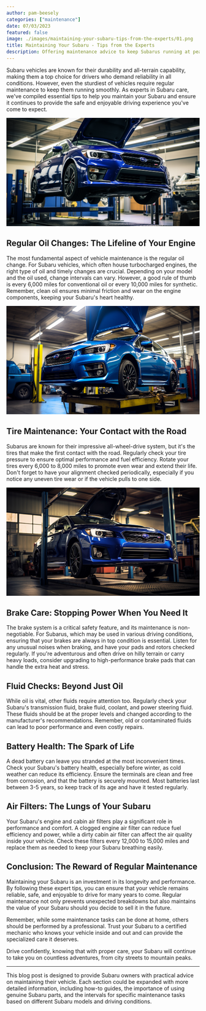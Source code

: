 ```yaml
---
author: pam-beesely
categories: ["maintenance"]
date: 07/03/2023
featured: false
image: ./images/maintaining-your-subaru-tips-from-the-experts/01.png
title: Maintaining Your Subaru - Tips from the Experts
description: Offering maintenance advice to keep Subarus running at peak performance.
---
```


Subaru vehicles are known for their durability and all-terrain capability, making them a top choice for drivers who demand reliability in all conditions. However, even the sturdiest of vehicles require regular maintenance to keep them running smoothly. As experts in Subaru care, we've compiled essential tips to help you maintain your Subaru and ensure it continues to provide the safe and enjoyable driving experience you've come to expect.

![Subaru Maintenance Tips](./images/maintaining-your-subaru-tips-from-the-experts/02.png)

## Regular Oil Changes: The Lifeline of Your Engine

The most fundamental aspect of vehicle maintenance is the regular oil change. For Subaru vehicles, which often house turbocharged engines, the right type of oil and timely changes are crucial. Depending on your model and the oil used, change intervals can vary. However, a good rule of thumb is every 6,000 miles for conventional oil or every 10,000 miles for synthetic. Remember, clean oil ensures minimal friction and wear on the engine components, keeping your Subaru's heart healthy.

![Subaru Maintenance Tips](./images/maintaining-your-subaru-tips-from-the-experts/03.png)

## Tire Maintenance: Your Contact with the Road

Subarus are known for their impressive all-wheel-drive system, but it's the tires that make the first contact with the road. Regularly check your tire pressure to ensure optimal performance and fuel efficiency. Rotate your tires every 6,000 to 8,000 miles to promote even wear and extend their life. Don't forget to have your alignment checked periodically, especially if you notice any uneven tire wear or if the vehicle pulls to one side.

![Subaru Maintenance Tips](./images/maintaining-your-subaru-tips-from-the-experts/04.png)

## Brake Care: Stopping Power When You Need It

The brake system is a critical safety feature, and its maintenance is non-negotiable. For Subarus, which may be used in various driving conditions, ensuring that your brakes are always in top condition is essential. Listen for any unusual noises when braking, and have your pads and rotors checked regularly. If you're adventurous and often drive on hilly terrain or carry heavy loads, consider upgrading to high-performance brake pads that can handle the extra heat and stress.

## Fluid Checks: Beyond Just Oil

While oil is vital, other fluids require attention too. Regularly check your Subaru's transmission fluid, brake fluid, coolant, and power steering fluid. These fluids should be at the proper levels and changed according to the manufacturer's recommendations. Remember, old or contaminated fluids can lead to poor performance and even costly repairs.

## Battery Health: The Spark of Life

A dead battery can leave you stranded at the most inconvenient times. Check your Subaru's battery health, especially before winter, as cold weather can reduce its efficiency. Ensure the terminals are clean and free from corrosion, and that the battery is securely mounted. Most batteries last between 3-5 years, so keep track of its age and have it tested regularly.

## Air Filters: The Lungs of Your Subaru

Your Subaru's engine and cabin air filters play a significant role in performance and comfort. A clogged engine air filter can reduce fuel efficiency and power, while a dirty cabin air filter can affect the air quality inside your vehicle. Check these filters every 12,000 to 15,000 miles and replace them as needed to keep your Subaru breathing easily.

## Conclusion: The Reward of Regular Maintenance

Maintaining your Subaru is an investment in its longevity and performance. By following these expert tips, you can ensure that your vehicle remains reliable, safe, and enjoyable to drive for many years to come. Regular maintenance not only prevents unexpected breakdowns but also maintains the value of your Subaru should you decide to sell it in the future.

Remember, while some maintenance tasks can be done at home, others should be performed by a professional. Trust your Subaru to a certified mechanic who knows your vehicle inside and out and can provide the specialized care it deserves.

Drive confidently, knowing that with proper care, your Subaru will continue to take you on countless adventures, from city streets to mountain peaks.

---

This blog post is designed to provide Subaru owners with practical advice on maintaining their vehicle. Each section could be expanded with more detailed information, including how-to guides, the importance of using genuine Subaru parts, and the intervals for specific maintenance tasks based on different Subaru models and driving conditions.
